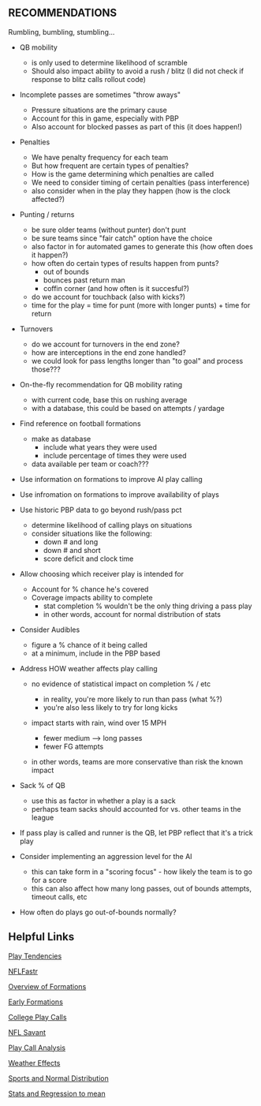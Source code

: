 ## RECOMMENDATIONS ##

Rumbling, bumbling, stumbling...

- QB mobility
	- is only used to determine likelihood of scramble
	- Should also impact ability to avoid a rush / blitz (I did not check if response to blitz calls rollout code)

- Incomplete passes are sometimes "throw aways"
	- Pressure situations are the primary cause
	- Account for this in game, especially with PBP
	- Also account for blocked passes as part of this (it does happen!)

- Penalties
	- We have penalty frequency for each team
	- But how frequent are certain types of penalties?
	- How is the game determining which penalties are called
	- We need to consider timing of certain penalties (pass interference)
	- also consider when in the play they happen (how is the clock affected?)

- Punting / returns
	- be sure older teams (without punter) don't punt
	- be sure teams since "fair catch" option have the choice
	- also factor in for automated games to generate this (how often does it happen?)
	- how often do certain types of results happen from punts?
		- out of bounds
		- bounces past return man
		- coffin corner (and how often is it succesful?)
	- do we account for touchback (also with kicks?)
	- time for the play = time for punt (more with longer punts) + time for return

- Turnovers
	- do we account for turnovers in the end zone?
	- how are interceptions in the end zone handled?
	- we could look for pass lengths longer than "to goal" and process those???

- On-the-fly recommendation for QB mobility rating
	- with current code, base this on rushing average
	- with a database, this could be based on attempts / yardage

- Find reference on football formations
	- make as database
		- include what years they were used
		- include percentage of times they were used
	- data available per team or coach???

- Use information on formations to improve AI play calling

- Use infromation on formations to improve availability of plays

- Use historic PBP data to go beyond rush/pass pct
	- determine likelihood of calling plays on situations
	- consider situations like the following:
		- down # and long
		- down # and short
		- score deficit and clock time

- Allow choosing which receiver play is intended for
	- Account for % chance he's covered
	- Coverage impacts ability to complete
		- stat completion % wouldn't be the only thing driving a pass play
		- in other words, account for normal distribution of stats

- Consider Audibles
	- figure a % chance of it being called
	- at a minimum, include in the PBP based

- Address HOW weather affects play calling
	- no evidence of statistical impact on completion % / etc
		- in reality, you're more likely to run than pass (what %?)
		- you're also less likely to try for long kicks

	- impact starts with rain, wind over 15 MPH
		- fewer medium --> long passes
		- fewer FG attempts
	
	- in other words, teams are more conservative than risk the known impact


- Sack % of QB 
	- use this as factor in whether a play is a sack 
	- perhaps team sacks should accounted for vs. other teams in the league

- If pass play is called and runner is the QB, let PBP reflect that it's a trick play

- Consider implementing an aggression level for the AI
	- this can take form in a "scoring focus" - how likely the team is to go for a score
	- this can also affect how many long passes, out of bounds attempts, timeout calls, etc

- How often do plays go out-of-bounds normally?


## Helpful Links ##

[Play Tendencies](https://sites.northwestern.edu/msia/2020/01/31/nfl-tendency-analysis-and-basic-play-type-prediction/)

[NFLFastr](https://www.nflfastr.com/)

[Overview of Formations](https://en.m.wikipedia.org/wiki/List_of_formations_in_American_football)

[Early Formations](https://www.thefootballodyssey.com/anatomy-of-a-game-1/the-pioneer-years-the-birth-of-formation-football)

[College Play Calls](https://rpubs.com/Kazink/CFB_PlayCall)

[NFL Savant](http://nflsavant.com/about.php)

[Play Call Analysis](https://github.com/msf894/nfl-playcall-analysis-and-predictions)

[Weather Effects](https://www.covers.com/nfl/how-weather-affects-betting)

[Sports and Normal Distribution](https://sports.stackexchange.com/questions/8676/normal-distribution-and-sports)

[Stats and Regression to mean](http://statscenter.org/videos/)
